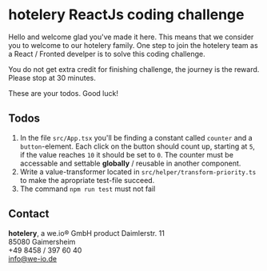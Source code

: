 # hotelery ReactJs coding challenge

Hello and welcome
glad you've made it here. This means that we consider you to welcome to our hotelery family.
One step to join the hotelery team as a React / Fronted develper is to solve this coding challenge.

You do not get extra credit for finishing challenge, the journey is the reward. Please stop at 30 minutes.

These are your todos. Good luck!

## Todos
1. In the file `src/App.tsx` you'll be finding a constant called `counter` and a `button`-element. Each click on the button should count up, starting at `5`, if the value reaches `10` it should be set to `0`. The counter must be accessable and settable **globally** / reusable in another component.
2. Write a value-transformer located in `src/helper/transform-priority.ts` to make the apropriate test-file succeed.
3. The command `npm run test` must not fail

## Contact
**hotelery**, a we.io® GmbH product
Daimlerstr. 11  
85080 Gaimersheim  
+49 8458 / 397 60 40  
info@we-io.de

